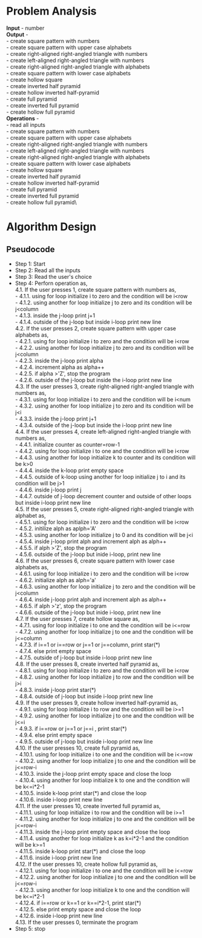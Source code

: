 # Problem Analysis
**Input** - number\
**Output** - \
    - create square pattern with numbers\
    - create square pattern with upper case alphabets\
    - create right-aligned right-angled triangle with numbers\
    - create left-aligned right-angled triangle with numbers\
    - create right-aligned right-angled triangle with alphabets\
    - create square pattern with lower case alphabets\
    - create hollow square\
    - create inverted half pyramid\
    - create hollow inverted half-pyramid\
    - create full pyramid\
    - create inverted full pyramid\
    - create hollow full pyramid\
**Operations** -\
    - read all inputs\
    - create square pattern with numbers\
    - create square pattern with upper case alphabets\
    - create right-aligned right-angled triangle with numbers\
    - create left-aligned right-angled triangle with numbers\
    - create right-aligned right-angled triangle with alphabets\
    - create square pattern with lower case alphabets\
    - create hollow square\
    - create inverted half pyramid\
    - create hollow inverted half-pyramid\
    - create full pyramid\
    - create inverted full pyramid\
    - create hollow full pyramid\
# Algorithm Design
## Pseudocode
+ Step 1: Start
+ Step 2: Read all the inputs
+ Step 3: Read the user's choice
+ Step 4: Perforn operation as,\
      4.1. If the user presses 1, create square pattern with numbers as,\
                - 4.1.1. using for loop initialize i to zero and the condition will be i<row \
                - 4.1.2. using another for loop initialize j to zero and its condition will be j<column\
                - 4.1.3. inside the j-loop print j+1\
                - 4.1.4. outside of the j-loop but inside i-loop print new line\
      4.2. If the user presses 2, create square pattern with upper case alphabets as,\
                - 4.2.1. using for loop initialize i to zero and the condition will be i<row\
                - 4.2.2. using another for loop initialize j to zero and its condition will be j<column \
                - 4.2.3. inside the j-loop print alpha\
                - 4.2.4. increment alpha as alpha++\
                - 4.2.5. if alpha >'Z', stop the program\
                - 4.2.6. outside of the j-loop but inside the i-loop print new line\
      4.3. If the user presses 3, create right-aligned right-angled triangle with numbers as,\
                - 4.3.1. using for loop initialize i to zero and the condition will be i<num\
                - 4.3.2. using another for loop initialize j to zero and its condition will be j<i\
                - 4.3.3. inside the j-loop print j+1\
                - 4.3.4. outside of the j-loop but inside the i-loop print new line\
      4.4. If the user presses 4, create left-aligned right-angled triangle with numbers as,\
               - 4.4.1. initialize counter as counter=row-1\
               - 4.4.2. using for loop initialize i to one and the condition will be i<row\
               - 4.4.3. using another for loop initialize k to counter and its condition will be k>0\
               - 4.4.4. inside the k-loop print empty space \
               - 4.4.5. outside of k-loop using another for loop initialize j to i and its condition will be j>1\
               - 4.4.6. inside j-loop print j\
               - 4.4.7. outside of j-loop decrement counter and outside of other loops but inside i-loop print new line\
     4.5. If the user presses 5, create right-aligned right-angled triangle with alphabet as,\
               - 4.5.1. using for loop initialize i to zero and the condition will be i<row\
               - 4.5.2. initilize alph as aplph='A'\
               - 4.5.3. using another for loop initialize j to 0 and its condition will be j<i\
               - 4.5.4. inside j-loop print alph and increment alph as alph++\
               - 4.5.5. if alph >'Z', stop the program\
               - 4.5.6. outside of the j-loop but inide i-loop, print new line\
     4.6.  If the user presses 6, create square pattern with lower case alphabets as,\
               - 4.6.1. using for loop initialize i to zero and the condition will be i<row\
               - 4.6.2. initialize alph as alph='a'\
               - 4.6.3. using another for loop initialize j to zero and the condition will be j<column\
               - 4.6.4. inside j-loop print alph and increment alph as alph++\
               - 4.6.5. if alph >'z', stop the program\
               - 4.6.6. outside of the j-loop but inide i-loop, print new line\
     4.7.  If the user presses 7, create hollow square as,\
              - 4.7.1. using for loop initialize i to one and the condition will be i<=row\
              - 4.7.2. using another for loop initialize j to one and the condition will be j<=column\
              - 4.7.3. if i==1 or i==row or j==1 or j==column, print star(\*)\
              - 4.7.4. else print empty space\
              - 4.7.5. outside of j-loop but inside i-loop print new line\
     4.8. If the user presses 8, create inverted half pyramid as,\
              - 4.8.1. using for loop initialize i to zero and the condition will be i<row\
              - 4.8.2. using another for loop initialize j to row and the condition will be j>i\
              - 4.8.3. inside j-loop print star(\*)\
              - 4.8.4. outside of j-loop but inside i-loop print new line\
     4.9. If the user presses 9, create hollow inverted half-pyramid as,\
              - 4.9.1. using for loop initialize i to row and the condition will be i>=1\
              - 4.9.2. using another for loop initialize j to one and the condition will be j<=i\
              - 4.9.3. if i==row or j==1 or j==i , print star(\*)\
              - 4.9.4. else print empty space\
              - 4.9.5. outside of j-loop but inside i-loop print new line\
    4.10. If the user presses 10, create full pyramid as, \
              - 4.10.1. using for loop initialize i to one and the condition will be i<=row\
              - 4.10.2. using another for loop initialize j to one and the condition will be j<=row-i\
              - 4.10.3. inside the j-loop print empty space and close the loop\
              - 4.10.4. using another for loop initialize k to one and the condition will be k<=i\*2-1\
              - 4.10.5. inside k-loop print star(\*) and close the loop\
              - 4.10.6. inside i-loop print new line\
  4.11. If the user presses 10, create inverted full pyramid as, \
              - 4.11.1. using for loop initialize i to row and the condition will be i>=1\
              - 4.11.2. using another for loop initialize j to one and the condition will be j<=row-i\
              - 4.11.3. inside the j-loop print empty space and close the loop\
              - 4.11.4. using another for loop initialize k as k=i\*2-1 and the condition will be k>=1\
              - 4.11.5. inside k-loop print star(\*) and close the loop\
              - 4.11.6. inside i-loop print new line\
   4.12. If the user presses 10, create hollow full pyramid  as, \
              - 4.12.1. using for loop initialize i to one and the condition will be i<=row\
              - 4.12.2. using another for loop initialize j to one and the condition will be j<=row-i\
              - 4.12.3. using another for loop initialize k to one and the condition will be k<=i\*2-1\
              - 4.12.4. if i==row or k==1 or k==i\*2-1, print star(*)\
              - 4.12.5. else print empty space and close the loop\
              - 4.12.6. inside i-loop print new line\
  4.13. If the user presses 0, terminate the program
+ Step 5: stop 












    
